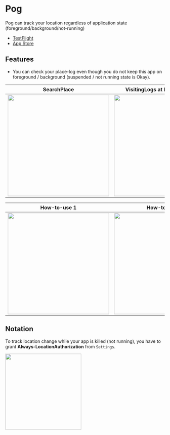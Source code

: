 # Pog

Pog can track your location regardless of application state (foreground/background/not-running)

- [TestFlight](https://testflight.apple.com/join/l3cUMuOx)
- [App Store](https://apps.apple.com/us/app/pog/id1624689465)


## Features

- You can check your place-log even though you do not keep this app on foreground / background (suspended / not running state is Okay).

| SearchPlace | VisitingLogs at InterstingPlaces | Logging | Settings |
| ------- | ---- | ----- | ----- |
| <img src="https://user-images.githubusercontent.com/44002126/180014781-30cde5bd-da57-4557-80cb-e914ae947e20.PNG" width=320px> | <img src="https://user-images.githubusercontent.com/44002126/180014792-3aa63955-8167-4f21-aa38-b59f71735881.PNG" width="320"> | <img src="https://user-images.githubusercontent.com/44002126/180014774-e202f313-956d-426a-91ec-37f0a7997ba4.PNG" width=320px> | <img src="https://user-images.githubusercontent.com/44002126/180014777-1ff6fbe1-b1bb-44eb-a5b4-3c0207f09bcd.PNG" width=320px> |

| How-to-use 1                                                                                                                  | How-to-use 2                                                                                                                  | How-to-use 3                                                                                                                  |
| ----------------------------------------------------------------------------------------------------------------------------- | ----------------------------------------------------------------------------------------------------------------------------- | ----------------------------------------------------------------------------------------------------------------------------- |
| <img src="https://user-images.githubusercontent.com/44002126/180014742-04975dd6-be4c-4617-a396-54665de092df.PNG" width=320px> | <img src="https://user-images.githubusercontent.com/44002126/180014759-4db60295-d8c1-4861-8e0e-fbc165139cc4.PNG" width=320px> | <img src="https://user-images.githubusercontent.com/44002126/180014769-f0765dc8-aa53-4fb3-a9f8-0974c3c7b0ac.PNG" width=320px> |

## Notation

To track location change while your app is killed (not running), you have to grant **Always-LocationAuthorization** from `Settings`.

<img src="https://user-images.githubusercontent.com/44002126/175754437-dcb2cc4a-f468-4715-9b67-d09a52330714.PNG" width=240px>




